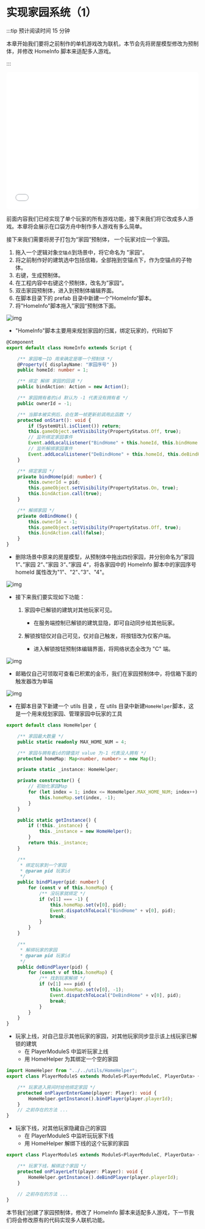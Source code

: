 # 实现家园系统（1）

:::tip 预计阅读时间 15 分钟

本章开始我们要将之前制作的单机游戏改为联机，本节会先将房屋模型修改为预制体，并修改 HomeInfo 脚本来适配多人游戏。

:::

<iframe name="ttttt" sandbox="allow-scripts allow-downloads allow-same-origin allow-popups allow-presentation allow-forms" frameborder="0" draggable="false" allowfullscreen="" allow="encrypted-media;" referrerpolicy="" aha-samesite="" class="iframe-loaded" src="//player.bilibili.com/player.html?aid=786338559&bvid=BV1t14y1X75n&cid=1207768037&page=11&autoplay=0" style="border-radius: 7px; width: 100%; height: 360px;"></iframe>

前面内容我们已经实现了单个玩家的所有游戏功能，接下来我们将它改成多人游戏。本章将会展示在口袋方舟中制作多人游戏有多么简单。

接下来我们需要将房子打包为“家园”预制体， 一个玩家对应一个家园。

1. 拖入一个逻辑对象`空锚点`到场景中，将它命名为 "家园"。
2. 将之前制作好的建筑选中包括信箱，全部拖到空锚点下，作为空锚点的子物体。
3. 右键，生成预制体。
4. 在工程内容中右键这个预制体，改名为”家园“。
5. 双击家园预制体，进入到预制体编辑界面。
6. 在脚本目录下的 prefab 目录中新建一个”HomeInfo“脚本。
7. 将"HomeInfo"脚本拖入”家园“预制体下面。

![img](https://arkimg.ark.online/1685435084391-132.webp)

- "HomeInfo"脚本主要用来规划家园的归属，绑定玩家的，代码如下

```TypeScript
@Component
export default class HomeInfo extends Script {

    /** 家园唯一ID 用来确定是哪一个预制体 */
    @Property({ displayName: "家园序号" })
    public homeId: number = 1;

    /** 绑定 解绑 家园的回调 */
    public bindAction: Action = new Action();

    /** 家园拥有者的id 默认为 -1 代表没有拥有者 */
    public ownerId = -1;

    /** 当脚本被实例后，会在第一帧更新前调用此函数 */
    protected onStart(): void {
        if (SystemUtil.isClient()) return;
        this.gameObject.setVisibility(PropertyStatus.Off, true);
        // 监听绑定家园事件
        Event.addLocalListener("BindHome" + this.homeId, this.bindHome.bind(this));
        // 监听解绑家园事件
        Event.addLocalListener("DeBindHome" + this.homeId, this.deBindHome.bind(this));
    }

    /** 绑定家园 */
    private bindHome(pid: number) {
        this.ownerId = pid;
        this.gameObject.setVisibility(PropertyStatus.On, true);
        this.bindAction.call(true);
    }

    /** 解绑家园 */
    private deBindHome() {
        this.ownerId = -1;
        this.gameObject.setVisibility(PropertyStatus.Off, true);
        this.bindAction.call(false);
    }
}
```

- 删除场景中原来的房屋模型，从预制体中拖出四份家园，并分别命名为”家园 1“、”家园 2“、”家园 3“、”家园 4“，将各家园中的 HomeInfo 脚本中的家园序号 homeId 属性改为"1"、"2"、”3“、"4"。

![img](https://arkimg.ark.online/1685435105025-135.webp)

- 接下来我们要实现如下功能：

  1. 家园中已解锁的建筑对其他玩家可见。
     - 在服务端控制已解锁的建筑显隐，即可自动同步给其他玩家。

  2. 解锁按钮仅对自己可见，仅对自己触发，将按钮改为仅客户端。
     - 进入解锁按钮预制体编辑界面，将网络状态全改为 "C" 端。

![img](https://arkimg.ark.online/1685435117605-138.webp)

- 邮箱仅自己可领取可查看已积累的金币，我们在家园预制体中，将信箱下面的触发器改为单端

![img](https://arkimg.ark.online/1685435136951-141.webp)

- 在脚本目录下新建一个 utils 目录 ，在 utils 目录中新建`HomeHelper`脚本，这是一个用来规划家园、管理家园中玩家的工具

```TypeScript
export default class HomeHelper {

    /** 家园最大数量 */
    public static readonly MAX_HOME_NUM = 4;

    /** 家园与拥有者id的键值对 value 为-1 代表没人拥有 */
    protected homeMap: Map<number, number> = new Map();

    private static _instance: HomeHelper;

    private constructor() {
        // 初始化家园Map
        for (let index = 1; index <= HomeHelper.MAX_HOME_NUM; index++) {
            this.homeMap.set(index, -1);
        }
    }

    public static getInstance() {
        if (!this._instance) {
            this._instance = new HomeHelper();
        }
        return this._instance;
    }

    /**
     * 绑定玩家到一个家园
     * @param pid 玩家id
     */
    public bindPlayer(pid: number) {
        for (const v of this.homeMap) {
            /** 没玩家就绑定 */
            if (v[1] === -1) {
                this.homeMap.set(v[0], pid);
                Event.dispatchToLocal("BindHome" + v[0], pid);
                break;
            }
        }
    }

    /**
     * 解绑玩家的家园
     * @param pid 玩家id
     */
    public deBindPlayer(pid) {
        for (const v of this.homeMap) {
            /** 找到玩家解绑 */
            if (v[1] === pid) {
                this.homeMap.set(v[0], -1);
                Event.dispatchToLocal("DeBindHome" + v[0], pid);
                break;
            }
        }
    }
}
```

- 玩家上线，对自己显示其他玩家的家园，对其他玩家同步显示该上线玩家已解锁的建筑
  - 在 PlayerModuleS 中监听玩家上线
  - 用 HomeHelper 为其绑定一个空的家园

```TypeScript
import HomeHelper from "../../utils/HomeHelper";
export class PlayerModuleS extends ModuleS<PlayerModuleC, PlayerData> {

    /** 玩家进入房间时给他绑定家园 */
    protected onPlayerEnterGame(player: Player): void {
        HomeHelper.getInstance().bindPlayer(player.playerId);
    }
    // 之前存在的方法 ...
}
```

- 玩家下线，对其他玩家隐藏自己的家园
  - 在 PlayerModuleS 中监听玩玩家下线
  - 用 HomeHelper 解绑下线的这个玩家的家园

```TypeScript
export class PlayerModuleS extends ModuleS<PlayerModuleC, PlayerData> {

    /** 玩家下线，解绑这个家园 */
    protected onPlayerLeft(player: Player): void {
        HomeHelper.getInstance().deBindPlayer(player.playerId);
    }
    
    // 之前存在的方法 ... 
}
```

本节我们创建了家园预制体，修改了 HomeInfo 脚本来适配多人游戏，下一节我们将会修改原有的代码实现多人联机功能。
